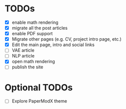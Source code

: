 # TODOs

- [x] enable math rendering
- [x] migrate all the post articles
- [x] enable PDF support
- [x] Migrate other pages (e.g. CV, project intro page, etc.)
- [x] Edit the main page, intro and social links
- [ ] VAE article
- [ ] NLP article
- [x] open math rendering
- [ ] publish the site

# Optional TODOs
- [ ] Explore PaperModX theme